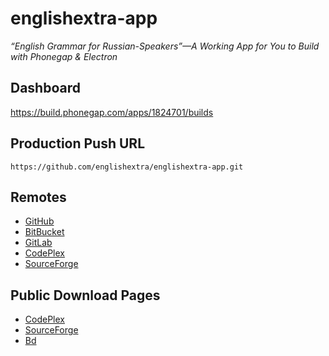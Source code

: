 # englishextra-app

*“English Grammar for Russian-Speakers”—A Working App for You to Build with Phonegap & Electron*

## Dashboard

<https://build.phonegap.com/apps/1824701/builds>

## Production Push URL

```
https://github.com/englishextra/englishextra-app.git
```

## Remotes

- [GitHub](https://github.com/englishextra/englishextra-app)
- [BitBucket](https://bitbucket.org/englishextra/englishextra-app)
- [GitLab](https://gitlab.com/englishextra/englishextra-app)
- [CodePlex](https://englishextraapp.codeplex.com/SourceControl/latest)
- [SourceForge](https://sourceforge.net/p/englishextra-app/code/)

## Public Download Pages

- [CodePlex](https://englishextraapp.codeplex.com/releases/)
- [SourceForge](https://sourceforge.net/projects/englishextra-app/files/)
- [Bd](https://build.phonegap.com/apps/1824701/share)

